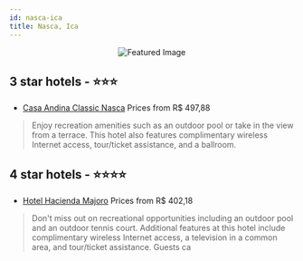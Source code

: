 ```yaml
---
id: nasca-ica
title: Nasca, Ica
---
```


<center><img src="https://i.travelapi.com/hotels/3000000/2250000/2241300/2241261/781ad609_z.jpg" alt="Featured Image" /></center>


##  3 star hotels - ⭐️⭐️⭐️

-    [Casa Andina Classic Nasca](https://us.hurb.com/hotels/nasca/casa-andina-classic-nasca-JNP-JP039367?cmp=18055) Prices from R$ 497,88
   > Enjoy recreation amenities such as an outdoor pool or take in the view from a terrace. This hotel also features complimentary wireless Internet access, tour/ticket assistance, and a ballroom.

##  4 star hotels - ⭐️⭐️⭐️⭐️

-    [Hotel Hacienda Majoro](https://us.hurb.com/hotels/nasca/hotel-hacienda-majoro-JNP-JP251290?cmp=18055) Prices from R$ 402,18
   > Don't miss out on recreational opportunities including an outdoor pool and an outdoor tennis court. Additional features at this hotel include complimentary wireless Internet access, a television in a common area, and tour/ticket assistance. Guests ca
